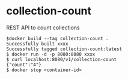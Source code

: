# collection-count
REST API to count collections

```
$docker build --tag collection-count .
Successfully built xxxx
Successfully tagged collection-count:latest
$ docker run -d -p 8080:8080 xxxx
$ curl localhost:8080/v1/collection-count
{"count":"4"}
$ docker stop <container-id>
```
